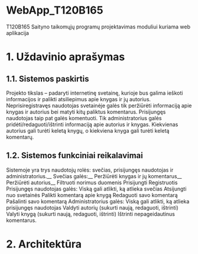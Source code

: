 # WebApp_T120B165
T120B165 Saityno taikomųjų programų projektavimas moduliui kuriama web aplikacija

# 1. Uždavinio aprašymas
## 1.1. Sistemos paskirtis
Projekto tikslas – padaryti internetinę svetainę, kurioje bus galima ieškoti informacijos ir palikti atsiliepimus apie knygas ir jų autorius.
Neprisiregistravęs naudotojas svetainėje galės tik peržiūrėti informaciją apie knygas ir autorius bei matyti kitų paliktus komentarus. Prisijungęs naudotojas taip pat galės komentuoti. Tik administratorius galės pridėti/redaguoti/ištrinti informaciją apie autorius ir knygas. Kiekvienas autorius gali turėti keletą knygų, o kiekviena knyga gali turėti keletą komentarų.

## 1.2. Sistemos funkciniai reikalavimai
Sistemoje yra trys naudotojų rolės: svečias, prisijungęs naudotojas ir administratorius.__
Svečias galės:__
  Peržiūrėti knygas ir jų komentarus__
  Peržiūrėti autorius__
  Filtruoti norimus duomenis
  Prisijungti
  Registruotis
Prisijungęs naudotojas galės:
  Viską gali atlikti, ką atlieka svečias
  Atsijungti nuo svetainės
  Palikti komentarą apie knygą
  Redaguoti savo komentarą
  Pašalinti savo komentarą
Administratorius galės:
  Viską gali atlikti, ką atlieka prisijungęs naudotojas
  Valdyti autorių (sukurti naują, redaguoti, ištrinti)
  Valyti knygą (sukurti naują, redaguoti, ištrinti)
  Ištrinti nepageidautinus komentarus.

# 2. Architektūra
